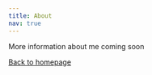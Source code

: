 ```yaml
---
title: About
nav: true
---
```


More information about me coming soon

[Back to homepage](https://felixdtrudel.github.io/index.html)
